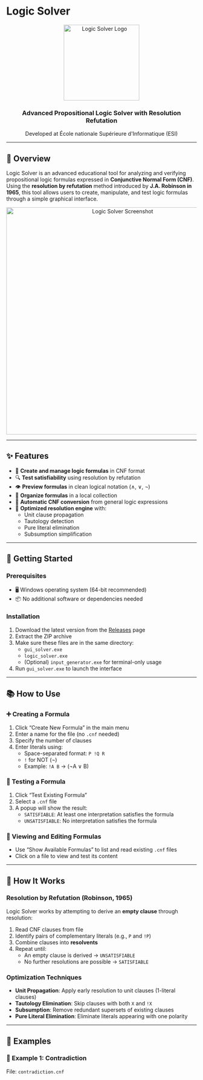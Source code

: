 # Logic Solver

<div align="center">
  <img src="Pictures/ESI_Logo.png" alt="Logic Solver Logo" width="200">
  <h3>Advanced Propositional Logic Solver with Resolution Refutation</h3>
  <p>Developed at École nationale Supérieure d'Informatique (ESI)</p>
</div>

---

## 📖 Overview

Logic Solver is an advanced educational tool for analyzing and verifying propositional logic formulas expressed in **Conjunctive Normal Form (CNF)**. Using the **resolution by refutation** method introduced by **J.A. Robinson in 1965**, this tool allows users to create, manipulate, and test logic formulas through a simple graphical interface.

<div align="center">
  <img src="Pictures/capture.png" alt="Logic Solver Screenshot" width="600">
</div>

---

## ✨ Features

- 📝 **Create and manage logic formulas** in CNF format
- 🔍 **Test satisfiability** using resolution by refutation
- 👁️ **Preview formulas** in clean logical notation (∧, ∨, ¬)
- 📁 **Organize formulas** in a local collection
- 🔄 **Automatic CNF conversion** from general logic expressions
- 🧠 **Optimized resolution engine** with:
  - Unit clause propagation
  - Tautology detection
  - Pure literal elimination
  - Subsumption simplification

---

## 🚀 Getting Started

### Prerequisites

- 🖥️ Windows operating system (64-bit recommended)
- 📦 No additional software or dependencies needed

### Installation

1. Download the latest version from the [Releases](https://github.com/yourusername/logic-solver/releases) page
2. Extract the ZIP archive
3. Make sure these files are in the same directory:
   - `gui_solver.exe`
   - `logic_solver.exe`
   - (Optional) `input_generator.exe` for terminal-only usage
4. Run `gui_solver.exe` to launch the interface

---

## 📚 How to Use

### ➕ Creating a Formula

1. Click “Create New Formula” in the main menu
2. Enter a name for the file (no `.cnf` needed)
3. Specify the number of clauses
4. Enter literals using:
   - Space-separated format: `P !Q R`
   - `!` for NOT (¬)
   - Example: `!A B` → (¬A ∨ B)

### 🧪 Testing a Formula

1. Click “Test Existing Formula”
2. Select a `.cnf` file
3. A popup will show the result:
   - `SATISFIABLE`: At least one interpretation satisfies the formula
   - `UNSATISFIABLE`: No interpretation satisfies the formula

### 📂 Viewing and Editing Formulas

- Use “Show Available Formulas” to list and read existing `.cnf` files
- Click on a file to view and test its content

---

## 🧠 How It Works

### Resolution by Refutation (Robinson, 1965)

Logic Solver works by attempting to derive an **empty clause** through resolution:

1. Read CNF clauses from file
2. Identify pairs of complementary literals (e.g., `P` and `!P`)
3. Combine clauses into **resolvents**
4. Repeat until:
   - An empty clause is derived → `UNSATISFIABLE`
   - No further resolutions are possible → `SATISFIABLE`

### Optimization Techniques

- **Unit Propagation**: Apply early resolution to unit clauses (1-literal clauses)
- **Tautology Elimination**: Skip clauses with both `X` and `!X`
- **Subsumption**: Remove redundant supersets of existing clauses
- **Pure Literal Elimination**: Eliminate literals appearing with one polarity

---

## 🌟 Examples

### 🧨 Example 1: Contradiction

File: `contradiction.cnf`
